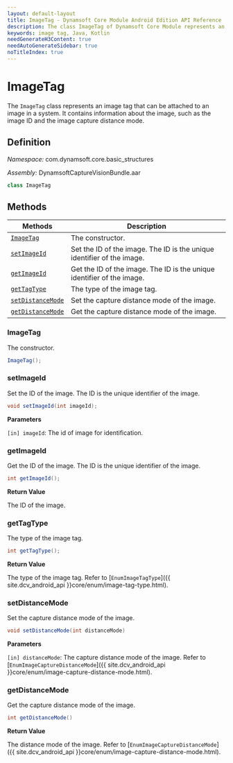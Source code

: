 ```yaml
---
layout: default-layout
title: ImageTag - Dynamsoft Core Module Android Edition API Reference
description: The class ImageTag of Dynamsoft Core Module represents an image tag that can be attached to an image in a system. It contains information about the image, such as the image ID and the image capture distance mode.
keywords: image tag, Java, Kotlin
needGenerateH3Content: true
needAutoGenerateSidebar: true
noTitleIndex: true
---
```


# ImageTag

The `ImageTag` class represents an image tag that can be attached to an image in a system. It contains information about the image, such as the image ID and the image capture distance mode.

## Definition

*Namespace:* com.dynamsoft.core.basic_structures

*Assembly:* DynamsoftCaptureVisionBundle.aar

```java
class ImageTag
```

## Methods

| Methods | Description |
| ------- | ----------- |
| [`ImageTag`](#imagetag-1) | The constructor. |
| [`setImageId`](#setimageid) | Set the ID of the image. The ID is the unique identifier of the image. |
| [`getImageId`](#getimageid) | Get the ID of the image. The ID is the unique identifier of the image. |
| [`getTagType`](#gettagtype) | The type of the image tag. |
| [`setDistanceMode`](#setdistancemode) | Set the capture distance mode of the image. |
| [`getDistanceMode`](#getdistancemode) | Get the capture distance mode of the image. |

### ImageTag

The constructor.

```java
ImageTag();
```

### setImageId

Set the ID of the image. The ID is the unique identifier of the image.

```java
void setImageId(int imageId);
```

**Parameters**

`[in] imageId`: The id of image for identification.

### getImageId

Get the ID of the image. The ID is the unique identifier of the image.

```java
int getImageId();
```

**Return Value**

The ID of the image.

### getTagType

The type of the image tag.

```java
int getTagType();
```

**Return Value**

The type of the image tag. Refer to [`EnumImageTagType`]({{ site.dcv_android_api }}core/enum/image-tag-type.html).

### setDistanceMode

Set the capture distance mode of the image.

```java
void setDistanceMode(int distanceMode)
```

**Parameters**

`[in] distanceMode`: The capture distance mode of the image. Refer to [`EnumImageCaptureDistanceMode`]({{ site.dcv_android_api }}core/enum/image-capture-distance-mode.html).

### getDistanceMode

Get the capture distance mode of the image.

```java
int getDistanceMode()
```

**Return Value**

The distance mode of the image. Refer to [`EnumImageCaptureDistanceMode`]({{ site.dcv_android_api }}core/enum/image-capture-distance-mode.html).
